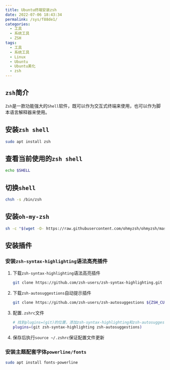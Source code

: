 ```yaml
---
title: Ubuntu终端安装zsh
date: 2022-07-06 18:43:34
permalink: /sys/f88de1/
categories:
  - 工具
  - 系统工具
  - ZSH
tags:
  - 工具
  - 系统工具
  - Linux
  - Ubuntu
  - Ubuntu美化
  - zsh
---
```


## `zsh`简介

`Zsh`是一款功能强大的`Shell`软件，既可以作为交互式终端来使用，也可以作为脚本语言解释器来使用。

<!-- more -->

## 安装`zsh shell`

``` bash
sudo apt install zsh
```

## 查看当前使用的`zsh shell`

``` bash
echo $SHELL
```

## 切换`shell`

``` bash
chsh -s /bin/zsh
```

## 安装`oh-my-zsh`

``` bash
sh -c "$(wget -O- https://raw.githubusercontent.com/ohmyzsh/ohmyzsh/master/tools/install.sh)"
```

## 安装插件

### 安装`zsh-syntax-highlighting`语法高亮插件

1. 下载`zsh-syntax-highlighting`语法高亮插件

    ``` bash
    git clone https://github.com/zsh-users/zsh-syntax-highlighting.git ${ZSH_CUSTOM:-~/.oh-my-zsh}/plugins/zsh-syntax-highlighting
    ```

2. 下载`zsh-autosuggestions`自动提示插件

    ``` bash
    git clone https://github.com/zsh-users/zsh-autosuggestions ${ZSH_CUSTOM:-~/.oh-my-zsh}/plugins/zsh-autosuggestions
    ```

3. 配置`.zshrc`文件

    ``` bash
    # 找到plugins=(git)的位置，添加zsh-syntax-highlighting和zsh-autosuggestions
    plugins=(git zsh-syntax-highlighting zsh-autosuggestions)
    ```

4. 保存后执行`source ~/.zshrc`保证配置文件更新

### 安装主题配套字体`powerline/fonts`

``` bash
sudo apt install fonts-powerline
```


